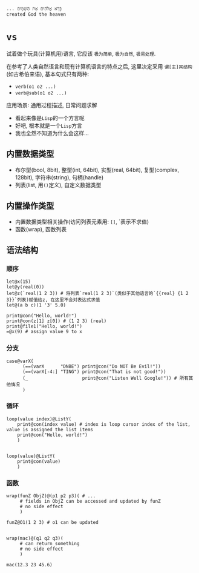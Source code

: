 ```
... בָּרָא אֱלֹהִים אֵת הַשָּׁמַיִם
created God the heaven
```

# `vs`
试着做个玩具(计算机用)语言, 它应该 `极为简单`, `极为自然`, `极易处理`.

在参考了人类自然语言和现有计算机语言的特点之后,
这里决定采用 `谓[主]宾结构`(如古希伯来语), 基本句式只有两种:
- `verb(o1 o2 ...)`
- `verb@sub(o1 o2 ...)`

应用场景:  通用过程描述, 日常问题求解

- 看起来像是`Lisp`的一个方言呢
- 好吧, 根本就是一个`Lisp`方言
- 我也全然不知道为什么会这样...

## 内置数据类型
- 布尔型(bool, 8bit), 整型(int, 64bit), 实型(real, 64bit), 复型(complex, 128bit), 字符串(string), 句柄(handle)
- 列表(list, 用`()`定义), 自定义数据类型

## 内置操作类型
- 内置数据类型相关操作(访问列表元素用: `[]`, `表示不求值)
- 函数(wrap), 函数列表

## 语法结构
### 顺序
```
let@x(15)
let@y(real(0))
let@z(`real(1 2 3)) # 将列表`real(1 2 3)`(类似于其他语言的`{{real} {1 2 3}}`列表)赋值给z, 在这里不会对表达式求值
let@(a b c)(1 '3' 5.0)

print@con("Hello, world!")
print@con(z[1] z[0]) # (1 2 3) (real)
print@file1("Hello, world!")
=@x(9) # assign value 9 to x
```

### 分支
```
case@varX(
      (==(varX      "DNBE") print@con("Do NOT Be Evil!"))
      (==(varX[-4:] "TING") print@con("That is not good!"))
      (_                    print@con("Listen Well Google!")) # 所有其他情况
      )
```

### 循环
```
loop(value index)@ListY(
    print@con(index value) # index is loop cursor index of the list, value is assigned the list items
    print@con("Hello, world!")
    )


loop(value)@ListY(
    print@con(value)
    )
```

### 函数
```
wrap(funZ ObjZ)@(p1 p2 p3)( # ...
     # fields in ObjZ can be accessed and updated by funZ
     # no side effect
     )

funZ@O1(1 2 3) # o1 can be updated


wrap(mac)@(q1 q2 q3)(
     # can return something
     # no side effect
     )

mac(12.3 23 45.6)
```
